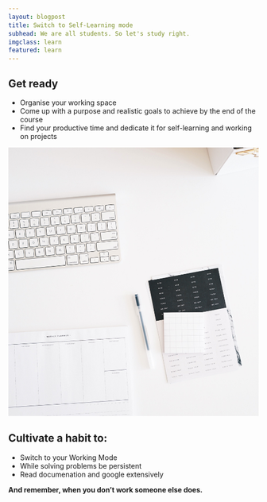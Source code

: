```yaml
---
layout: blogpost
title: Switch to Self-Learning mode
subhead: We are all students. So let's study right.
imgclass: learn
featured: learn
---
```


## Get ready

- Organise your working space
- Come up with a purpose and realistic goals to achieve by the end of the course
- Find your productive time and dedicate it for self-learning and working on projects

![self-learning](/post-images/self-learning.jpg)

## Cultivate a habit to:

- Switch to your Working Mode
- While solving problems be persistent 
- Read documenation and google extensively

**And remember, when you don’t work someone else does.**
